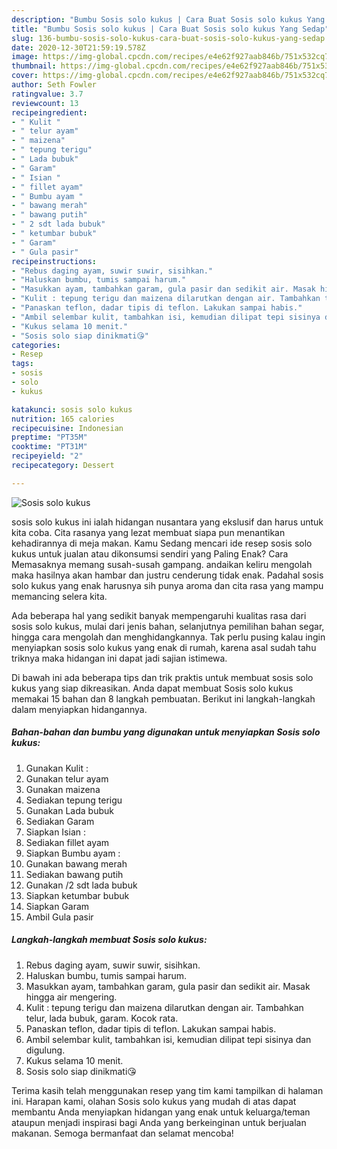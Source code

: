 ```yaml
---
description: "Bumbu Sosis solo kukus | Cara Buat Sosis solo kukus Yang Sedap"
title: "Bumbu Sosis solo kukus | Cara Buat Sosis solo kukus Yang Sedap"
slug: 136-bumbu-sosis-solo-kukus-cara-buat-sosis-solo-kukus-yang-sedap
date: 2020-12-30T21:59:19.578Z
image: https://img-global.cpcdn.com/recipes/e4e62f927aab846b/751x532cq70/sosis-solo-kukus-foto-resep-utama.jpg
thumbnail: https://img-global.cpcdn.com/recipes/e4e62f927aab846b/751x532cq70/sosis-solo-kukus-foto-resep-utama.jpg
cover: https://img-global.cpcdn.com/recipes/e4e62f927aab846b/751x532cq70/sosis-solo-kukus-foto-resep-utama.jpg
author: Seth Fowler
ratingvalue: 3.7
reviewcount: 13
recipeingredient:
- " Kulit "
- " telur ayam"
- " maizena"
- " tepung terigu"
- " Lada bubuk"
- " Garam"
- " Isian "
- " fillet ayam"
- " Bumbu ayam "
- " bawang merah"
- " bawang putih"
- " 2 sdt lada bubuk"
- " ketumbar bubuk"
- " Garam"
- " Gula pasir"
recipeinstructions:
- "Rebus daging ayam, suwir suwir, sisihkan."
- "Haluskan bumbu, tumis sampai harum."
- "Masukkan ayam, tambahkan garam, gula pasir dan sedikit air. Masak hingga air mengering."
- "Kulit : tepung terigu dan maizena dilarutkan dengan air. Tambahkan telur, lada bubuk, garam. Kocok rata."
- "Panaskan teflon, dadar tipis di teflon. Lakukan sampai habis."
- "Ambil selembar kulit, tambahkan isi, kemudian dilipat tepi sisinya dan digulung."
- "Kukus selama 10 menit."
- "Sosis solo siap dinikmati😘"
categories:
- Resep
tags:
- sosis
- solo
- kukus

katakunci: sosis solo kukus 
nutrition: 165 calories
recipecuisine: Indonesian
preptime: "PT35M"
cooktime: "PT31M"
recipeyield: "2"
recipecategory: Dessert

---
```



![Sosis solo kukus](https://img-global.cpcdn.com/recipes/e4e62f927aab846b/751x532cq70/sosis-solo-kukus-foto-resep-utama.jpg)


sosis solo kukus ini ialah hidangan nusantara yang ekslusif dan harus untuk kita coba. Cita rasanya yang lezat membuat siapa pun menantikan kehadirannya di meja makan.
Kamu Sedang mencari ide resep sosis solo kukus untuk jualan atau dikonsumsi sendiri yang Paling Enak? Cara Memasaknya memang susah-susah gampang. andaikan keliru mengolah maka hasilnya akan hambar dan justru cenderung tidak enak. Padahal sosis solo kukus yang enak harusnya sih punya aroma dan cita rasa yang mampu memancing selera kita.

Ada beberapa hal yang sedikit banyak mempengaruhi kualitas rasa dari sosis solo kukus, mulai dari jenis bahan, selanjutnya pemilihan bahan segar, hingga cara mengolah dan menghidangkannya. Tak perlu pusing kalau ingin menyiapkan sosis solo kukus yang enak di rumah, karena asal sudah tahu triknya maka hidangan ini dapat jadi sajian istimewa.




Di bawah ini ada beberapa tips dan trik praktis untuk membuat sosis solo kukus yang siap dikreasikan. Anda dapat membuat Sosis solo kukus memakai 15 bahan dan 8 langkah pembuatan. Berikut ini langkah-langkah dalam menyiapkan hidangannya.

<!--inarticleads1-->

##### Bahan-bahan dan bumbu yang digunakan untuk menyiapkan Sosis solo kukus:

1. Gunakan  Kulit :
1. Gunakan  telur ayam
1. Gunakan  maizena
1. Sediakan  tepung terigu
1. Gunakan  Lada bubuk
1. Sediakan  Garam
1. Siapkan  Isian :
1. Sediakan  fillet ayam
1. Siapkan  Bumbu ayam :
1. Gunakan  bawang merah
1. Sediakan  bawang putih
1. Gunakan  /2 sdt lada bubuk
1. Siapkan  ketumbar bubuk
1. Siapkan  Garam
1. Ambil  Gula pasir




<!--inarticleads2-->

##### Langkah-langkah membuat Sosis solo kukus:

1. Rebus daging ayam, suwir suwir, sisihkan.
1. Haluskan bumbu, tumis sampai harum.
1. Masukkan ayam, tambahkan garam, gula pasir dan sedikit air. Masak hingga air mengering.
1. Kulit : tepung terigu dan maizena dilarutkan dengan air. Tambahkan telur, lada bubuk, garam. Kocok rata.
1. Panaskan teflon, dadar tipis di teflon. Lakukan sampai habis.
1. Ambil selembar kulit, tambahkan isi, kemudian dilipat tepi sisinya dan digulung.
1. Kukus selama 10 menit.
1. Sosis solo siap dinikmati😘




Terima kasih telah menggunakan resep yang tim kami tampilkan di halaman ini. Harapan kami, olahan Sosis solo kukus yang mudah di atas dapat membantu Anda menyiapkan hidangan yang enak untuk keluarga/teman ataupun menjadi inspirasi bagi Anda yang berkeinginan untuk berjualan makanan. Semoga bermanfaat dan selamat mencoba!

